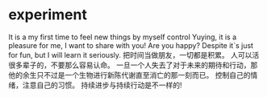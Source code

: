 # experiment
It is a my first time to feel new things by myself control
Yuying, it is a pleasure for me, I want to share with you! Are you happy?
Despite it`s just for fun, but I will learn it seriously.
把时间当做朋友，一切都是积累。
人可以活很多辈子的，不要那么容易认命。
一旦一个人失去了对于未来的期待和行动，那他的余生只不过是一个生物进行新陈代谢直至消亡的那一刻而已。
控制自己的情绪，注意自己的习惯。
持续进步与持续行动是不一样的!
